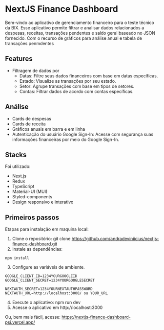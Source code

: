 # NextJS Finance Dashboard

Bem-vindo ao aplicativo de gerenciamento financeiro para o teste técnico da BIX. Esse aplicativo permite filtrar e analisar dados relacionados a despesas, receitas, transações pendentes e saldo geral baseado no JSON fornecido. Com o recurso de gráficos para análise anual e tabela de transações penmdentes

## Features

- Filtragem de dados por
  - Datas: Filtre seus dados financeiros com base em datas específicas.
  - Estado: Visualize as transações por seu estado.
  - Setor: Agrupe transações com base em tipos de setores.
  - Contas: Filtrar dados de acordo com contas específicas.

## Análise

- Cards de despesas
- Cards de receita
- Gráficos anuais em barra e em linha
- Autenticação do usuário
  Google Sign-In: Acesse com segurança suas informações financeiras por meio do Google Sign-In.

## Stacks

Foi utilizado:
- Next.js
- Redux
- TypeScript
- Material-UI (MUI)
- Styled-components
- Design responsivo e interativo

## Primeiros passos

Etapas para instalação em maquina local:

1. Clone o repositório: git clone https://github.com/andradeviniicius/nextjs-finance-dashboard.git
2. Instale as dependências: 
```
npm install
```
3. Configure as variáveis de ambiente.

```
GOOGLE_CLIENT_ID=1234YOURGOOGLEID
GOOGLE_CLIENT_SECRET=1234YOURGOOGLESECRET

NEXTAUTH_SECRET=1234YOURNEXTAUTHPASSWORD
NEXTAUTH_URL=http://localhost:3000/ ou YOUR_URL
```

4. Execute o aplicativo: npm run dev
5. Acesse o aplicativo em http://localhost:3000

Ou, bem mais fácil, acesse:
https://nextjs-finance-dashboard-psi.vercel.app/

